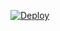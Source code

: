 [![Deploy](https://www.herokucdn.com/deploy/button.png)](https://dashboard.heroku.com/new?template=https://github.com/vasdjkLSD3bk/xrdu)  
